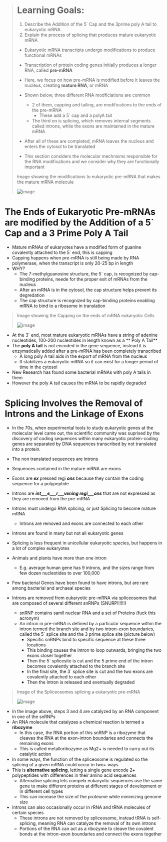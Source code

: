 > # Learning Goals:
> 1. Describe the Addition of the 5` Cap and the 3prime poly A tail to eukaryotic mRNA
> 2. Explain the process of splicing that produces mature eukaryotic mRNA
>
> - Eukaryotic mRNA transcripts undergo modifications to produce functional mRNAs
> - Transcription of protein coding genes initially produces a longer RNA, called **pre-mRNA**
> - Here, we focus on how pre-mRNA is modified before it leaves the nucleus, creating **mature RNA**, or mRNA
>
> - Shown below, three different RNA modficiations are common
>   - 2 of them, capping and tailing, are modifications to the ends of the pre-mRNA
>     - These add a 5` cap and a polyA tail
>   - The third on is splicing, which removes internal segments called introns, while the exons are maintained in the mature mRNA
> - After all of these are completed, mRNA leaves the nucleus and enters the cytosol to be translated
> - This section considers the molecular mechnisms responsible for the RNA modifications and we consider why they are functionally important
>
> Image showing the modifications to eukaryotic pre-mRNA that makes the mature mRNA molecule
>
> ![image](https://github.com/MCBasterSheet/MCBasterSheet/assets/157453648/2c06ac33-e36d-4921-a45a-33e5b969e379)

# The Ends of Eukaryotic Pre-mRNAs are modified by the Addition of a 5` Cap and a 3 Prime Poly A Tail
- Mature mRNAs of eukaryotes have a modified form of guanine covalently attached to the 5` end, this is capping
- Capping happens when pre-mRNA is still being made by RNA polymerase, when the transcript is only 20-25 bp in length
- WHY?
  - The 7-methylguanosine structure, the 5` cap, is recognized by cap-binding proteins, neede for the proper exit of mRNAs from the nucleus
  - After an mRNA is in the cytosol, the cap structure helps prevent its degredation
  - The cap structure is recognized by cap-binding proteins enabling mRNA to bind to a ribosome in translation

> Image showing the Capping on the ends of mRNA eukaryotic Cells
>
> ![image](https://github.com/MCBasterSheet/MCBasterSheet/assets/157453648/1d02ca04-c79c-4310-b5d2-98d1b4c96057)

- At the 3` end, most mature eukaryotic mRNAs have a string of adenine nucleotides, 100-200 nucleotides in length known as a ** Poly A Tail**
- The **poly A tail** is not encoded in the gene sequence, instead it is enzymatically added after a pre-mRNA has been completely transcribed
  - A long poly A tail aids in the export of mRNA from the nucleus
  - It stabilizes a eukaryotic mRNA so it can exist for a longer period of time in the cytosol
- New Research has found some bacterial mRNAs with poly A tails in them
- However the poly A tail causes the mRNA to be rapidly degraded

# Splicing Involves the Removal of Introns and the Linkage of Exons
- In the 70s, when experimental tools to study eukaryotic genes at the molecular level came out, the scientific community was suprised by the discovery of coding sequences within many eukaryotic protein-coding genes are separated by DNA sequences transcribed by not translated into a protein.

- The non translated sequences are introns
- Sequences contained in the mature mRNA are exons
- Exons are ___ex___ pressed regi ___ons___ because they contain the coding sequence for a polypeptide
- Introns are ___int___e___r___vening regi___ons___ that are not expressed as they are removed from the pre-mRNA
- Introns must undergo RNA splicing, or just Splicing to become mature mRNA
  - Introns are removed and exons are connected to each other
- Introns are found in many but not all eukaryotic genes
- Splicing is less frequent in unicellular eukaryotic species, but happens in a lot of complex eukaryotes
- Animals and plants have more than one intron
  - E.g. average human gene has 9 introns, and the sizes range from few dozen nucleotides to over 100,000
- Few bacterial Genes have been found to have introns, but are rare among bacterial and archaeal species
- Introns are removed from eukaryotic pre-mRNA via spliceosomes that are composed of several different snRNPs (SNURP!!!!!!)
  - snRNP contains samll nuclear RNA and a set of Proteins (fuck this acronym)
  - An intron in pre-mRNA is defined by a particular sequence within the intron termed the branch site and by two intron-exon boundaries, called the 5` splice site and the 3 prime splice site (picture below)
    - Specific snRNPs bind to specific sequence at these three locations
    - This binding causes the intron to loop outwards, bringing the two exons closer together
    - Then the 5` splicesite is cut and the 5 prime end of the intron becomes covalently attached to the branch site
    - In the final site, the 3` splice site is cut and the two exons are covalently attached to each other
    - Then the Intron is released and eventually degraded

> Image of the Spliceosomes splicing a eukaryotic pre-mRNA
>
> ![image](https://github.com/MCBasterSheet/MCBasterSheet/assets/157453648/4a31179f-47e9-46d0-af66-a08ba0dacb0c)

- In the image above, steps 3 and 4 are catalyzed by an RNA component in one of the snRNPs
- An RNA molecule that catalyzes a chemical reaction is termed a **ribozyme**
  - In this case, the RNA portion of this snRNP is a ribozyme that cleaves the RNA at the exon-intron boundaries and connects the remaining exons
  - This is called metalloribozyme as Mg2+ is needed to carry out its catalytic action
- In some ways, the function of the spliceosome is regulated so the splicing of a given mRNA could occur in two+ ways
- This is **alternative splicing**, letting a single gene encode 2+ polypeptides with differences in their amino acid sequences
  - Alternative splicing lets compelx eukaryotic sequences use the same gene to make different proteins at different stages of development or in different cell types
  - This can increase the size of the proteome while minimizing genome size
- Introns can also occasionally occur in rRNA and tRNA molecules of certain species
  - These introns are not removed by spliceosome, instead tRNA is self-splicing, meaning RNA can catalyze the removal of its own introns
  - Portions of the RNA can act as a ribozyme to cleave the covalent bonds at the intron-exon boundaries and connect the exons together
